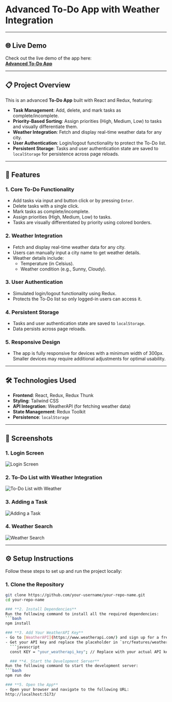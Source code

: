 # Advanced To-Do App with Weather Integration

---

## 🌐 Live Demo
Check out the live demo of the app here:  
[**Advanced To-Do App**](https://note-todo-list.netlify.app/)

---

## 📋 Project Overview
This is an advanced **To-Do App** built with React and Redux, featuring:
- **Task Management**: Add, delete, and mark tasks as complete/incomplete.
- **Priority-Based Sorting**: Assign priorities (High, Medium, Low) to tasks and visually differentiate them.
- **Weather Integration**: Fetch and display real-time weather data for any city.
- **User Authentication**: Login/logout functionality to protect the To-Do list.
- **Persistent Storage**: Tasks and user authentication state are saved to `localStorage` for persistence across page reloads.

---

## 🚀 Features
### **1. Core To-Do Functionality**
- Add tasks via input and button click or by pressing `Enter`.
- Delete tasks with a single click.
- Mark tasks as complete/incomplete.
- Assign priorities (High, Medium, Low) to tasks.
- Tasks are visually differentiated by priority using colored borders.

### **2. Weather Integration**
- Fetch and display real-time weather data for any city.
- Users can manually input a city name to get weather details.
- Weather details include:
  - Temperature (in Celsius).
  - Weather condition (e.g., Sunny, Cloudy).

### **3. User Authentication**
- Simulated login/logout functionality using Redux.
- Protects the To-Do list so only logged-in users can access it.

### **4. Persistent Storage**
- Tasks and user authentication state are saved to `localStorage`.
- Data persists across page reloads.

### **5. Responsive Design**
- The app is fully responsive for devices with a minimum width of 300px. Smaller devices may require additional adjustments for optimal usability.

---

## 🛠️ Technologies Used
- **Frontend**: React, Redux, Redux Thunk
- **Styling**: Tailwind CSS
- **API Integration**: WeatherAPI (for fetching weather data)
- **State Management**: Redux Toolkit
- **Persistence**: `localStorage`

---

## 📸 Screenshots
### **1. Login Screen**
![Login Screen](path/to/login-screen.png)

### **2. To-Do List with Weather Integration**
![To-Do List with Weather](path/to/todo-weather.png)

### **3. Adding a Task**
![Adding a Task](path/to/adding-task.png)

### **4. Weather Search**
![Weather Search](path/to/weather-search.png)

---

## ⚙️ Setup Instructions
Follow these steps to set up and run the project locally:

### **1. Clone the Repository**
```bash
git clone https://github.com/your-username/your-repo-name.git
cd your-repo-name

### **2. Install Dependencies**
Run the following command to install all the required dependencies:
```bash
npm install

### **3. Add Your WeatherAPI Key**
- Go to [WeatherAPI](https://www.weatherapi.com/) and sign up for a free account.
- Get your API key and replace the placeholder in `src/features/weather/weatherAPI.js`:
  ```javascript
  const KEY = "your_weatherapi_key"; // Replace with your actual API key

  ### **4. Start the Development Server**
Run the following command to start the development server:
```bash
npm run dev

### **5. Open the App**
- Open your browser and navigate to the following URL:
http://localhost:5173/